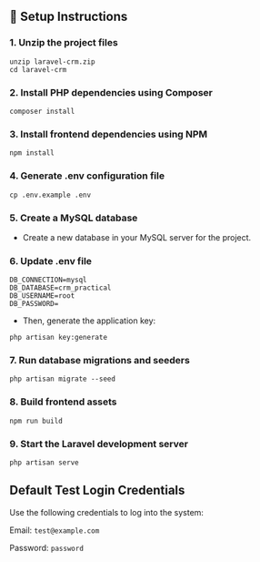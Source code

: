 ## 📑 Setup Instructions


### 1. Unzip the project files

```
unzip laravel-crm.zip
cd laravel-crm
```

### 2. Install PHP dependencies using Composer

```
composer install
```

### 3. Install frontend dependencies using NPM

```
npm install
```

### 4. Generate .env configuration file

```
cp .env.example .env
```

### 5. Create a MySQL database
- Create a new database in your MySQL server for the project.

### 6. Update .env file
```
DB_CONNECTION=mysql
DB_DATABASE=crm_practical
DB_USERNAME=root
DB_PASSWORD=
```
- Then, generate the application key:
```
php artisan key:generate
```

### 7. Run database migrations and seeders
```
php artisan migrate --seed
```

### 8. Build frontend assets
```
npm run build
```

### 9. Start the Laravel development server
```
php artisan serve
```

## Default Test Login Credentials

Use the following credentials to log into the system:

Email: ``test@example.com``

Password: ``password``